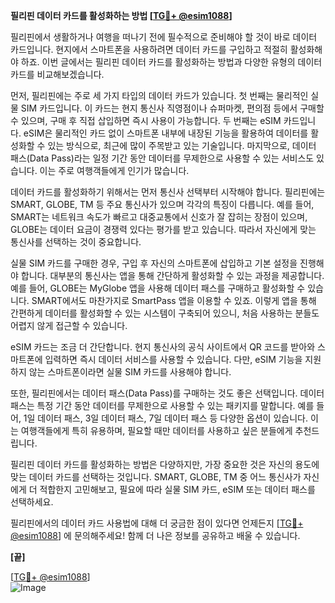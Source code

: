 **필리핀 데이터 카드를 활성화하는 방법 [[TG💪+ @esim1088](https://t.me/s/esim1088)]**

필리핀에서 생활하거나 여행을 떠나기 전에 필수적으로 준비해야 할 것이 바로 데이터 카드입니다. 현지에서 스마트폰을 사용하려면 데이터 카드를 구입하고 적절히 활성화해야 하죠. 이번 글에서는 필리핀 데이터 카드를 활성화하는 방법과 다양한 유형의 데이터 카드를 비교해보겠습니다.

먼저, 필리핀에는 주로 세 가지 타입의 데이터 카드가 있습니다. 첫 번째는 물리적인 실물 SIM 카드입니다. 이 카드는 현지 통신사 직영점이나 슈퍼마켓, 편의점 등에서 구매할 수 있으며, 구매 후 직접 삽입하면 즉시 사용이 가능합니다. 두 번째는 eSIM 카드입니다. eSIM은 물리적인 카드 없이 스마트폰 내부에 내장된 기능을 활용하여 데이터를 활성화할 수 있는 방식으로, 최근에 많이 주목받고 있는 기술입니다. 마지막으로, 데이터 패스(Data Pass)라는 일정 기간 동안 데이터를 무제한으로 사용할 수 있는 서비스도 있습니다. 이는 주로 여행객들에게 인기가 많습니다.

데이터 카드를 활성화하기 위해서는 먼저 통신사 선택부터 시작해야 합니다. 필리핀에는 SMART, GLOBE, TM 등 주요 통신사가 있으며 각각의 특징이 다릅니다. 예를 들어, SMART는 네트워크 속도가 빠르고 대중교통에서 신호가 잘 잡히는 장점이 있으며, GLOBE는 데이터 요금이 경쟁력 있다는 평가를 받고 있습니다. 따라서 자신에게 맞는 통신사를 선택하는 것이 중요합니다.

실물 SIM 카드를 구매한 경우, 구입 후 자신의 스마트폰에 삽입하고 기본 설정을 진행해야 합니다. 대부분의 통신사는 앱을 통해 간단하게 활성화할 수 있는 과정을 제공합니다. 예를 들어, GLOBE는 MyGlobe 앱을 사용해 데이터 패스를 구매하고 활성화할 수 있습니다. SMART에서도 마찬가지로 SmartPass 앱을 이용할 수 있죠. 이렇게 앱을 통해 간편하게 데이터를 활성화할 수 있는 시스템이 구축되어 있으니, 처음 사용하는 분들도 어렵지 않게 접근할 수 있습니다.

eSIM 카드는 조금 더 간단합니다. 현지 통신사의 공식 사이트에서 QR 코드를 받아와 스마트폰에 입력하면 즉시 데이터 서비스를 사용할 수 있습니다. 다만, eSIM 기능을 지원하지 않는 스마트폰이라면 실물 SIM 카드를 사용해야 합니다.

또한, 필리핀에서는 데이터 패스(Data Pass)를 구매하는 것도 좋은 선택입니다. 데이터 패스는 특정 기간 동안 데이터를 무제한으로 사용할 수 있는 패키지를 말합니다. 예를 들어, 1일 데이터 패스, 3일 데이터 패스, 7일 데이터 패스 등 다양한 옵션이 있습니다. 이는 여행객들에게 특히 유용하며, 필요할 때만 데이터를 사용하고 싶은 분들에게 추천드립니다.

필리핀 데이터 카드를 활성화하는 방법은 다양하지만, 가장 중요한 것은 자신의 용도에 맞는 데이터 카드를 선택하는 것입니다. SMART, GLOBE, TM 중 어느 통신사가 자신에게 더 적합한지 고민해보고, 필요에 따라 실물 SIM 카드, eSIM 또는 데이터 패스를 선택하세요.

필리핀에서의 데이터 카드 사용법에 대해 더 궁금한 점이 있다면 언제든지 [[TG💪+ @esim1088](https://t.me/s/esim1088)] 에 문의해주세요! 함께 더 나은 정보를 공유하고 배울 수 있습니다. 

**[끝]**

[[TG💪+ @esim1088](https://t.me/s/esim1088)]  
![Image](https://i.postimg.cc/Y0z9fWf4/image.png)